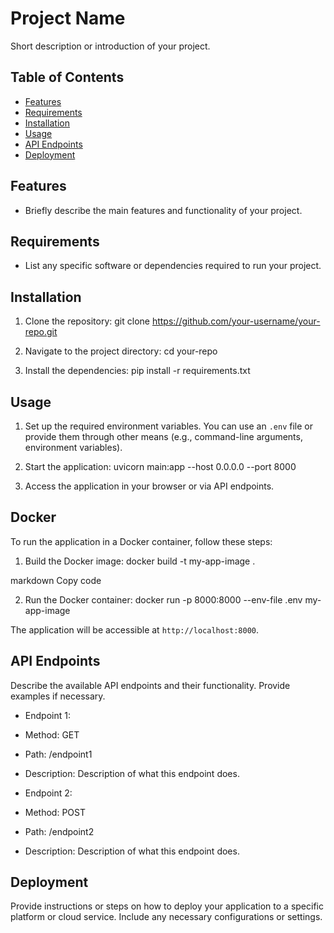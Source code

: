 # Project Name

Short description or introduction of your project.

## Table of Contents

- [Features](#features)
- [Requirements](#requirements)
- [Installation](#installation)
- [Usage](#usage)
- [API Endpoints](#api-endpoints)
- [Deployment](#deployment)

## Features

- Briefly describe the main features and functionality of your project.

## Requirements

- List any specific software or dependencies required to run your project.

## Installation

1. Clone the repository:
   git clone https://github.com/your-username/your-repo.git

2. Navigate to the project directory:
   cd your-repo

3. Install the dependencies:
   pip install -r requirements.txt

## Usage

1. Set up the required environment variables. You can use an `.env` file or provide them through other means (e.g., command-line arguments, environment variables).

2. Start the application:
   uvicorn main:app --host 0.0.0.0 --port 8000

3. Access the application in your browser or via API endpoints.

## Docker

To run the application in a Docker container, follow these steps:

1. Build the Docker image:
   docker build -t my-app-image .

markdown
Copy code

2. Run the Docker container:
   docker run -p 8000:8000 --env-file .env my-app-image

The application will be accessible at `http://localhost:8000`.

## API Endpoints

Describe the available API endpoints and their functionality. Provide examples if necessary.

- Endpoint 1:
- Method: GET
- Path: /endpoint1
- Description: Description of what this endpoint does.

- Endpoint 2:
- Method: POST
- Path: /endpoint2
- Description: Description of what this endpoint does.

## Deployment

Provide instructions or steps on how to deploy your application to a specific platform or cloud service. Include any necessary configurations or settings.
